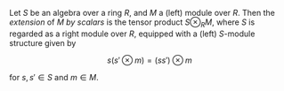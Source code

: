 Let $S$ be an algebra over a ring $R$, and $M$ a (left) module over $R$. Then the *extension* of $M$ *by scalars* is the tensor product $S \otimes_{R} M$, where $S$ is regarded as a right module over $R$, equipped with a (left) $S$-module structure given by

$$
s(s' \otimes m) = (ss') \otimes m
$$

for $s, s' \in S$ and $m \in M$.
